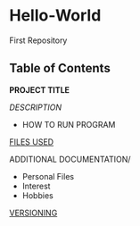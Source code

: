 # Hello-World
First Repository
## Table of Contents
**PROJECT TITLE**

*DESCRIPTION*

- HOW TO RUN PROGRAM

[FILES USED](#Files-used)

ADDITIONAL DOCUMENTATION/
* Personal Files
* Interest
* Hobbies

[VERSIONING](#versioning)
